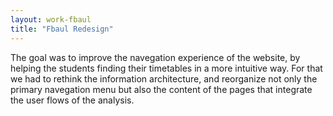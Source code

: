 ```yaml
---
layout: work-fbaul
title: "Fbaul Redesign"
---
```


The goal was to improve the navegation experience of the website, by helping the students finding their timetables in a more intuitive way. For that we had to rethink the information architecture, and reorganize not only the primary navegation menu but also the content of the pages that integrate the user flows of the analysis.